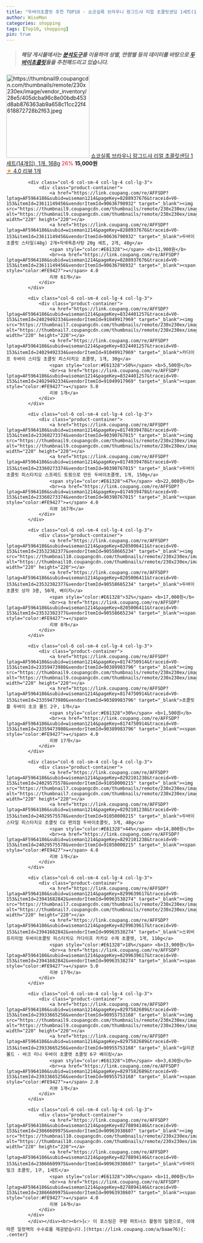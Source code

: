 ```yaml
---
title: "두바이초콜릿 추천 TOP10 - 쇼코실록 브라우니 랑그드샤 리얼 초콜릿샌딩 1세트(14개입), 1개, 168g"
author: WiseMan
categories: shopping
tags: [Top10, shopping]
pin: true
---
```


> ##### 해당 게시물에서는 [**분석도구**](https://itemscout.io/)를 이용하여 **성별**, **연령별** 등의 데이터를 바탕으로 [**두바이초콜릿**](https://link.coupang.com/a/baae76)들을 추천해드리고 있습니다.
<div class="container"><div class="row">
            <div class="col-6 col-sm-4 col-lg-4 col-lg-3">
                <div class="product-container">
                    <a href="https://link.coupang.com/re/AFFSDP?lptag=AF5964186&subid=wiseman1214&pageKey=7323371826&traceid=V0-153&itemId=18787387428&vendorItemId=86552913153" target="_blank"><img src="https://thumbnail9.coupangcdn.com/thumbnails/remote/230x230ex/image/vendor_inventory/28e5/405dcba96c8e00bdb453d8ab876363ab9a658c11cc22f4618872728b2f63.jpeg" alt="https://thumbnail9.coupangcdn.com/thumbnails/remote/230x230ex/image/vendor_inventory/28e5/405dcba96c8e00bdb453d8ab876363ab9a658c11cc22f4618872728b2f63.jpeg" width="220" height="220"></a>
                    <a href="https://link.coupang.com/re/AFFSDP?lptag=AF5964186&subid=wiseman1214&pageKey=7323371826&traceid=V0-153&itemId=18787387428&vendorItemId=86552913153" target="_blank">쇼코실록 브라우니 랑그드샤 리얼 초콜릿샌딩 1세트(14개입), 1개, 168g</a>
                    <span style="color:#E61328">26%</span> <b>15,000원</b>
                    <br><a href="https://link.coupang.com/re/AFFSDP?lptag=AF5964186&subid=wiseman1214&pageKey=7323371826&traceid=V0-153&itemId=18787387428&vendorItemId=86552913153" target="_blank"><span style="color:#FE9427">★</span> 4.0
                    리뷰 1개</a>
                </div>
            </div>
            
            <div class="col-6 col-sm-4 col-lg-4 col-lg-3">
                <div class="product-container">
                    <a href="https://link.coupang.com/re/AFFSDP?lptag=AF5964186&subid=wiseman1214&pageKey=8288937676&traceid=V0-153&itemId=23611149456&vendorItemId=90636798932" target="_blank"><img src="https://thumbnail9.coupangcdn.com/thumbnails/remote/230x230ex/image/vendor_inventory/0150/212478fd6b5667a6b3b126943ab5c690ff89fa59be6eb64e90a9289f614e.jpg" alt="https://thumbnail9.coupangcdn.com/thumbnails/remote/230x230ex/image/vendor_inventory/0150/212478fd6b5667a6b3b126943ab5c690ff89fa59be6eb64e90a9289f614e.jpg" width="220" height="220"></a>
                    <a href="https://link.coupang.com/re/AFFSDP?lptag=AF5964186&subid=wiseman1214&pageKey=8288937676&traceid=V0-153&itemId=23611149456&vendorItemId=90636798932" target="_blank">두바이초콜릿 스타일(48g) 2개+자색옥춘사탕 20g 세트, 2개, 48g</a>
                    <span style="color:#E61328"></span> <b>11,900원</b>
                    <br><a href="https://link.coupang.com/re/AFFSDP?lptag=AF5964186&subid=wiseman1214&pageKey=8288937676&traceid=V0-153&itemId=23611149456&vendorItemId=90636798932" target="_blank"><span style="color:#FE9427">★</span> 4.0
                    리뷰 61개</a>
                </div>
            </div>
            
            <div class="col-6 col-sm-4 col-lg-4 col-lg-3">
                <div class="product-container">
                    <a href="https://link.coupang.com/re/AFFSDP?lptag=AF5964186&subid=wiseman1214&pageKey=8324401257&traceid=V0-153&itemId=24029492334&vendorItemId=91049917969" target="_blank"><img src="https://thumbnail7.coupangcdn.com/thumbnails/remote/230x230ex/image/vendor_inventory/6649/0ad0dc032bdedcf1ea0104be8fe104338c6d4a53b035073af29f97429034.jpg" alt="https://thumbnail7.coupangcdn.com/thumbnails/remote/230x230ex/image/vendor_inventory/6649/0ad0dc032bdedcf1ea0104be8fe104338c6d4a53b035073af29f97429034.jpg" width="220" height="220"></a>
                    <a href="https://link.coupang.com/re/AFFSDP?lptag=AF5964186&subid=wiseman1214&pageKey=8324401257&traceid=V0-153&itemId=24029492334&vendorItemId=91049917969" target="_blank">카다이프 두바이 스타일 초콜릿 피스타치오 초콜렛, 1개, 30g</a>
                    <span style="color:#E61328">50%</span> <b>5,500원</b>
                    <br><a href="https://link.coupang.com/re/AFFSDP?lptag=AF5964186&subid=wiseman1214&pageKey=8324401257&traceid=V0-153&itemId=24029492334&vendorItemId=91049917969" target="_blank"><span style="color:#FE9427">★</span> 5.0
                    리뷰 1개</a>
                </div>
            </div>
            
            <div class="col-6 col-sm-4 col-lg-4 col-lg-3">
                <div class="product-container">
                    <a href="https://link.coupang.com/re/AFFSDP?lptag=AF5964186&subid=wiseman1214&pageKey=8174939478&traceid=V0-153&itemId=23360273374&vendorItemId=90390767015" target="_blank"><img src="https://thumbnail9.coupangcdn.com/thumbnails/remote/230x230ex/image/vendor_inventory/08b5/fb8e0f5ae9646460d5d99590e923e16b7352b10ca85b1b441b23daa8a328.jpg" alt="https://thumbnail9.coupangcdn.com/thumbnails/remote/230x230ex/image/vendor_inventory/08b5/fb8e0f5ae9646460d5d99590e923e16b7352b10ca85b1b441b23daa8a328.jpg" width="220" height="220"></a>
                    <a href="https://link.coupang.com/re/AFFSDP?lptag=AF5964186&subid=wiseman1214&pageKey=8174939478&traceid=V0-153&itemId=23360273374&vendorItemId=90390767015" target="_blank">두바이 초콜릿 피스타치오 스프레드 토핑으로 만든 두바이초콜렛, 1개, 150g</a>
                    <span style="color:#E61328">47%</span> <b>22,000원</b>
                    <br><a href="https://link.coupang.com/re/AFFSDP?lptag=AF5964186&subid=wiseman1214&pageKey=8174939478&traceid=V0-153&itemId=23360273374&vendorItemId=90390767015" target="_blank"><span style="color:#FE9427">★</span> 4.0
                    리뷰 167개</a>
                </div>
            </div>
            
            <div class="col-6 col-sm-4 col-lg-4 col-lg-3">
                <div class="product-container">
                    <a href="https://link.coupang.com/re/AFFSDP?lptag=AF5964186&subid=wiseman1214&pageKey=8205006411&traceid=V0-153&itemId=23532382377&vendorItemId=90558665234" target="_blank"><img src="https://thumbnail10.coupangcdn.com/thumbnails/remote/230x230ex/image/vendor_inventory/d870/28708b98492a1300223e7ed93e892538064bd534b38e22946b68023ce272.jpg" alt="https://thumbnail10.coupangcdn.com/thumbnails/remote/230x230ex/image/vendor_inventory/d870/28708b98492a1300223e7ed93e892538064bd534b38e22946b68023ce272.jpg" width="220" height="220"></a>
                    <a href="https://link.coupang.com/re/AFFSDP?lptag=AF5964186&subid=wiseman1214&pageKey=8205006411&traceid=V0-153&itemId=23532382377&vendorItemId=90558665234" target="_blank">두바이 초콜릿 상자 3종, 50개, 베이지</a>
                    <span style="color:#E61328">32%</span> <b>17,000원</b>
                    <br><a href="https://link.coupang.com/re/AFFSDP?lptag=AF5964186&subid=wiseman1214&pageKey=8205006411&traceid=V0-153&itemId=23532382377&vendorItemId=90558665234" target="_blank"><span style="color:#FE9427">★</span> 
                    리뷰 0개</a>
                </div>
            </div>
            
            <div class="col-6 col-sm-4 col-lg-4 col-lg-3">
                <div class="product-container">
                    <a href="https://link.coupang.com/re/AFFSDP?lptag=AF5964186&subid=wiseman1214&pageKey=8174750914&traceid=V0-153&itemId=23359473980&vendorItemId=90389983796" target="_blank"><img src="https://thumbnail9.coupangcdn.com/thumbnails/remote/230x230ex/image/vendor_inventory/256a/ca0084d24d9cb6907c3756967ce20e29ca45f59e195fd55453e20b68c4c2.jpg" alt="https://thumbnail9.coupangcdn.com/thumbnails/remote/230x230ex/image/vendor_inventory/256a/ca0084d24d9cb6907c3756967ce20e29ca45f59e195fd55453e20b68c4c2.jpg" width="220" height="220"></a>
                    <a href="https://link.coupang.com/re/AFFSDP?lptag=AF5964186&subid=wiseman1214&pageKey=8174750914&traceid=V0-153&itemId=23359473980&vendorItemId=90389983796" target="_blank">초콜릿틀 두바이 초코 몰드 2구, 1개</a>
                    <span style="color:#E61328">30%</span> <b>1,500원</b>
                    <br><a href="https://link.coupang.com/re/AFFSDP?lptag=AF5964186&subid=wiseman1214&pageKey=8174750914&traceid=V0-153&itemId=23359473980&vendorItemId=90389983796" target="_blank"><span style="color:#FE9427">★</span> 4.0
                    리뷰 17개</a>
                </div>
            </div>
            
            <div class="col-6 col-sm-4 col-lg-4 col-lg-3">
                <div class="product-container">
                    <a href="https://link.coupang.com/re/AFFSDP?lptag=AF5964186&subid=wiseman1214&pageKey=8292101238&traceid=V0-153&itemId=24029575578&vendorItemId=91050000215" target="_blank"><img src="https://thumbnail7.coupangcdn.com/thumbnails/remote/230x230ex/image/vendor_inventory/76f8/444333063ca9156d2576020b24fba80e32bd1f6a6863ba8f08d93537e85a.jpg" alt="https://thumbnail7.coupangcdn.com/thumbnails/remote/230x230ex/image/vendor_inventory/76f8/444333063ca9156d2576020b24fba80e32bd1f6a6863ba8f08d93537e85a.jpg" width="220" height="220"></a>
                    <a href="https://link.coupang.com/re/AFFSDP?lptag=AF5964186&subid=wiseman1214&pageKey=8292101238&traceid=V0-153&itemId=24029575578&vendorItemId=91050000215" target="_blank">두바이 스타일 피스타치오 초콜릿 CU 편의점 두바이초콜릿, 3개, 48g</a>
                    <span style="color:#E61328">44%</span> <b>14,800원</b>
                    <br><a href="https://link.coupang.com/re/AFFSDP?lptag=AF5964186&subid=wiseman1214&pageKey=8292101238&traceid=V0-153&itemId=24029575578&vendorItemId=91050000215" target="_blank"><span style="color:#FE9427">★</span> 4.0
                    리뷰 1개</a>
                </div>
            </div>
            
            <div class="col-6 col-sm-4 col-lg-4 col-lg-3">
                <div class="product-container">
                    <a href="https://link.coupang.com/re/AFFSDP?lptag=AF5964186&subid=wiseman1214&pageKey=8299639617&traceid=V0-153&itemId=23941682842&vendorItemId=90963538274" target="_blank"><img src="https://thumbnail7.coupangcdn.com/thumbnails/remote/230x230ex/image/vendor_inventory/0610/24c03da1bc33dd12434c17ff5d4406c1b14560ba946ac3031cce3f7085b1.jpg" alt="https://thumbnail7.coupangcdn.com/thumbnails/remote/230x230ex/image/vendor_inventory/0610/24c03da1bc33dd12434c17ff5d4406c1b14560ba946ac3031cce3f7085b1.jpg" width="220" height="220"></a>
                    <a href="https://link.coupang.com/re/AFFSDP?lptag=AF5964186&subid=wiseman1214&pageKey=8299639617&traceid=V0-153&itemId=23941682842&vendorItemId=90963538274" target="_blank">스위비 프리미엄 두바이초콜릿 피스타치오 카다이프 카카오 수제 초콜렛, 1개, 110g</a>
                    <span style="color:#E61328">18%</span> <b>13,900원</b>
                    <br><a href="https://link.coupang.com/re/AFFSDP?lptag=AF5964186&subid=wiseman1214&pageKey=8299639617&traceid=V0-153&itemId=23941682842&vendorItemId=90963538274" target="_blank"><span style="color:#FE9427">★</span> 5.0
                    리뷰 17개</a>
                </div>
            </div>
            
            <div class="col-6 col-sm-4 col-lg-4 col-lg-3">
                <div class="product-container">
                    <a href="https://link.coupang.com/re/AFFSDP?lptag=AF5964186&subid=wiseman1214&pageKey=8297582689&traceid=V0-153&itemId=23933665256&vendorItemId=90955753168" target="_blank"><img src="https://thumbnail9.coupangcdn.com/thumbnails/remote/230x230ex/image/vendor_inventory/cd64/1d170e8d09814c10b3f0ad1a5a9f367abc8d0ae258e864522bc125d2f865.jpg" alt="https://thumbnail9.coupangcdn.com/thumbnails/remote/230x230ex/image/vendor_inventory/cd64/1d170e8d09814c10b3f0ad1a5a9f367abc8d0ae258e864522bc125d2f865.jpg" width="220" height="220"></a>
                    <a href="https://link.coupang.com/re/AFFSDP?lptag=AF5964186&subid=wiseman1214&pageKey=8297582689&traceid=V0-153&itemId=23933665256&vendorItemId=90955753168" target="_blank">실리콘 몰드 - 바크 미니 두바이 초콜렛 초콜릿 6구 베이킹</a>
                    <span style="color:#E61328">10%</span> <b>3,630원</b>
                    <br><a href="https://link.coupang.com/re/AFFSDP?lptag=AF5964186&subid=wiseman1214&pageKey=8297582689&traceid=V0-153&itemId=23933665256&vendorItemId=90955753168" target="_blank"><span style="color:#FE9427">★</span> 2.0
                    리뷰 1개</a>
                </div>
            </div>
            
            <div class="col-6 col-sm-4 col-lg-4 col-lg-3">
                <div class="product-container">
                    <a href="https://link.coupang.com/re/AFFSDP?lptag=AF5964186&subid=wiseman1214&pageKey=8278894146&traceid=V0-153&itemId=23866609975&vendorItemId=90963938607" target="_blank"><img src="https://thumbnail10.coupangcdn.com/thumbnails/remote/230x230ex/image/vendor_inventory/d4fb/84116145eb44a85a1c3865396b5c32cd8254517fc8b448fce981f94136bb.png" alt="https://thumbnail10.coupangcdn.com/thumbnails/remote/230x230ex/image/vendor_inventory/d4fb/84116145eb44a85a1c3865396b5c32cd8254517fc8b448fce981f94136bb.png" width="220" height="220"></a>
                    <a href="https://link.coupang.com/re/AFFSDP?lptag=AF5964186&subid=wiseman1214&pageKey=8278894146&traceid=V0-153&itemId=23866609975&vendorItemId=90963938607" target="_blank">두바이 밀크 초콜릿, 1구, 1세트</a>
                    <span style="color:#E61328">30%</span> <b>11,000원</b>
                    <br><a href="https://link.coupang.com/re/AFFSDP?lptag=AF5964186&subid=wiseman1214&pageKey=8278894146&traceid=V0-153&itemId=23866609975&vendorItemId=90963938607" target="_blank"><span style="color:#FE9427">★</span> 4.0
                    리뷰 14개</a>
                </div>
            </div>
            </div></div><br><br>[👉 이 포스팅은 쿠팡 파트너스 활동의 일환으로, 이에 따른 일정액의 수수료를 제공받습니다.](https://link.coupang.com/a/baae76){: .center}